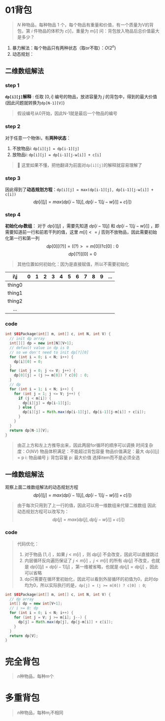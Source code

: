 # 01背包
> $N$ 种物品，每种物品 $1$ 个，每个物品有重量和价值，有一个质量为V的背包，第 $i$ 件物品的体积为 $c[i]$，重量为 $m[i]$
> 问：背包放入物品后总价值最大是多少？

1. 暴力解法：每个物品只有两种状态（取or不取）：$O(2^n)$
2. 动态规划：

## 二维数组解法

### step 1
**`dp[i][j]`解释** : 任取 $[0, i]$ 编号的物品，放进容量为 $j$ 的背包中，得到的最大价值 (因此问题就转换为`dp[N-1][V]`)
> 假设编号从0开始，因此N-1就是最后一个物品的编号

### step 2
对于任意一个物体i，有**两种状态**：
1. 不放物品i: `dp[i][j] = dp[i-1][j]`
2. 放物品i: `dp[i][j] = dp[i-1][j-w[i]] + c[i]`
> 🌟 这里如果不懂，把他翻译为前面对`dp[i][j]`的解释就容易理解了

### step 3
因此得到了**动态规划方程**：`dp[i][j] = max(dp[i-1][j], dp[i-1][j-w[i]] + c[i])`
$$ dp[i][j] = max(dp[i-1][j], dp[i-1][j-w[i]] + c[i]) $$

### step 4
**初始化dp数组**：
对于 $dp[i][j]$ ，需要先知道 $dp[i-1][j]$ 和 $dp[i-1][j-w[i]]$ ，即需要知道前一行和前若干列的值，这里 $m[i] <= j$ 否则不放物品，因此需要初始化第一行和第一列
$$ dp[0][(?)] = ((?) >= m[0]) ? c[0] : 0 $$
$$ dp[(?)][0] = 0 $$
> 其他位置如何初始化：因为是直接赋值，所以不需要初始化

|  i\j   | 0   | 1   | 2   | 3   | 4   | 5   | 6   | 7   | 8   | 9   | ... |
| :----: | --- | --- | --- | --- | --- | --- | --- | --- | --- | --- | --- |
| thing0 |     |     |     |     |     |     |     |     |     |     |     |
| thing1 |     |     |     |     |     |     |     |     |     |     |     |
| thing2 |     |     |     |     |     |     |     |     |     |     |     |
|  ...   |     |     |     |     |     |     |     |     |     |     |     |

### code

```java
int $01Package(int[] m, int[] c, int N, int V) {
  // init dp array
  int[][] dp = new int[N][V+1];
  // default value in dp is 0
  // so we don't need to init dp[?][0] 
  for (int i = 0; i < N; i++) {
    dp[i][0] = 0;
  }
  for (int j = 0; j <= V; j++) {
    dp[0][j] = (j >= m[0]) ? c[0] : 0;
  }
  // dp
  for (int i = 1; i < N; i++) {
    for (int j = 1; j <= V; j++) {
      if (j < m[i]) {
        dp[i][j] = dp[i-1][j];
      } else {
        dp[i][j] = Math.max(dp[i-1][j], dp[i-1][j-m[i]] + c[i]);
      }
    }
  }
  return dp[N-1][V];
}
```

> 由正上方和左上方推导出来，因此两层for循环的顺序可以调换
> 时间复杂度：$O(NV)$
> 物品体积满足：不能超过背包容量
> 物品价值满足：最大
> dp[i][j] = p
> i: 物品编号
> j: 背包容量
> p: 最大价值
> 选择item而不是必须全选

## 一维数组解法
观察上面二维数组解法的动态规划方程
$$ dp[i][j] = max(dp[i-1][j], dp[i-1][j-w[i]] + c[i]) $$
> 由于每次只用到了上一行的值，因此可以用一维数组来代替二维数组
因此动态规划方程可以改写为：
$$ dp[j] = max(dp[j], dp[j-w[i]] + c[i]) $$

### code
> 代码优化：
> 1. 对于物品 $[1, i]$ ，如果 $j<m[i]$ ，则 $dp[j]$ 不会改变，因此可以直接跳过
> 2. 内层循环反向遍历保证了 $j < m[i]$ ，$j < m[i]$ 的所有 $dp[j]$ 不改变，也就是 $dp[i][j] = dp[i-1][j]$ ，第一维被省略，也就是 $dp[j] = dp[j]$ ，因此可以省略
> 3. dp只需要在循环里初始化，因此可以看到外层循环的初值为0，此时dp均为0，所以实际执行的是，`dp[j] = (j >= m[0]) ? c[0] : 0`;
```java
int $01Package(int[] m, int[] c, int N, int V) {
  // dp array
  int[] dp = new int[V+1];
  // i >= 0: dp
  for (int i = 0; i < N; i++) {
    for (int j = V; j >= m[i]; j--) {
      dp[j] = Math.max(dp[j], dp[j-m[i]] + c[i]);
    }
  }
  return dp[V];
}
```

# 完全背包
> $n$种物品，每种$m$个

# 多重背包
> $n$种物品，每种$m_i$不相同